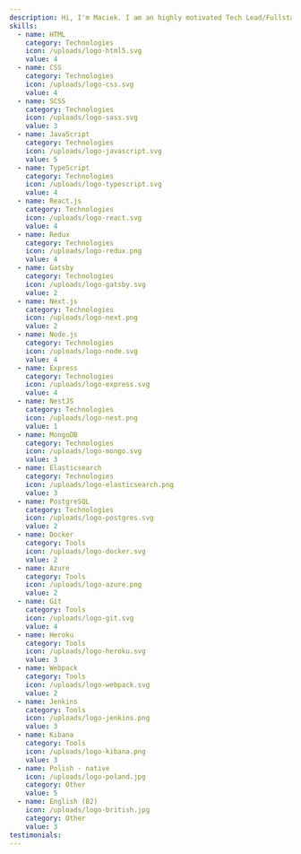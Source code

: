 ```yaml
---
description: Hi, I'm Maciek. I am an highly motivated Tech Lead/Fullstack developer. I love a challenges that makes me grow very quickly. I am interested in cryptocurrencies, blockchain, WEB 3.0 and IOT.
skills:
  - name: HTML
    category: Technologies
    icon: /uploads/logo-html5.svg
    value: 4
  - name: CSS
    category: Technologies
    icon: /uploads/logo-css.svg
    value: 4
  - name: SCSS
    category: Technologies
    icon: /uploads/logo-sass.svg
    value: 3
  - name: JavaScript
    category: Technologies
    icon: /uploads/logo-javascript.svg
    value: 5
  - name: TypeScript
    category: Technologies
    icon: /uploads/logo-typescript.svg
    value: 4
  - name: React.js
    category: Technologies
    icon: /uploads/logo-react.svg
    value: 4
  - name: Redux
    category: Technologies
    icon: /uploads/logo-redux.png
    value: 4
  - name: Gatsby
    category: Technologies
    icon: /uploads/logo-gatsby.svg
    value: 2
  - name: Next.js
    category: Technologies
    icon: /uploads/logo-next.png
    value: 2
  - name: Node.js
    category: Technologies
    icon: /uploads/logo-node.svg
    value: 4
  - name: Express
    category: Technologies
    icon: /uploads/logo-express.svg
    value: 4
  - name: NestJS
    category: Technologies
    icon: /uploads/logo-nest.png
    value: 1
  - name: MongoDB
    category: Technologies
    icon: /uploads/logo-mongo.svg
    value: 3
  - name: Elasticsearch
    category: Technologies
    icon: /uploads/logo-elasticsearch.png
    value: 3
  - name: PostgreSQL
    category: Technologies
    icon: /uploads/logo-postgres.svg
    value: 2
  - name: Docker
    category: Tools
    icon: /uploads/logo-docker.svg
    value: 2
  - name: Azure
    category: Tools
    icon: /uploads/logo-azure.png
    value: 2
  - name: Git
    category: Tools
    icon: /uploads/logo-git.svg
    value: 4
  - name: Heroku
    category: Tools
    icon: /uploads/logo-heroku.svg
    value: 3
  - name: Webpack
    category: Tools
    icon: /uploads/logo-webpack.svg
    value: 2
  - name: Jenkins
    category: Tools
    icon: /uploads/logo-jenkins.png
    value: 3
  - name: Kibana
    category: Tools
    icon: /uploads/logo-kibana.png
    value: 3
  - name: Polish - native
    icon: /uploads/logo-poland.jpg
    category: Other
    value: 5
  - name: English (B2)
    icon: /uploads/logo-british.jpg
    category: Other
    value: 3
testimonials:
---
```

